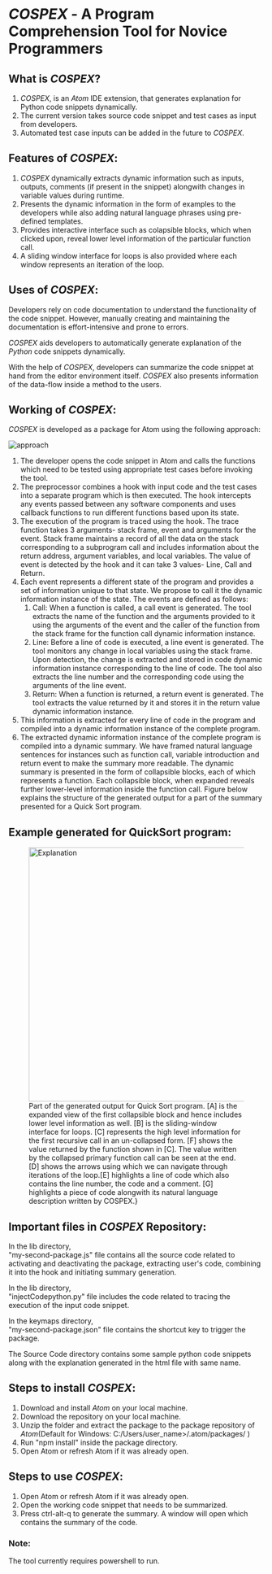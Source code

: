 # *COSPEX* - A Program Comprehension Tool for Novice Programmers

## What is *COSPEX*?
1. *COSPEX*, is an *Atom* IDE extension, that generates explanation for Python code snippets dynamically.
2. The current version takes source code snippet and test cases as input from developers.
3. Automated test case inputs can be added in the future to *COSPEX*.

## Features of *COSPEX*:
1. *COSPEX* dynamically extracts dynamic information such as inputs, outputs, comments (if present in the snippet) alongwith changes in variable values during runtime. 
2. Presents the dynamic information in the form of examples to the developers while also adding natural language phrases using pre-defined templates.
3. Provides interactive interface such as colapsible blocks, which when clicked upon, reveal lower level information of the particular function call. 
4. A sliding window interface for loops is also provided where each window represents an iteration of the loop.

## Uses of *COSPEX*:
Developers rely on code documentation to understand the functionality of the code snippet. However, manually creating and maintaining the documentation is effort-intensive and prone to errors. 

*COSPEX* aids developers to automatically generate explanation of the *Python* code snippets dynamically.

With the help of *COSPEX*, developers can summarize the code snippet at hand from the editor environment itself. 
*COSPEX* also presents information of the data-flow inside a method to the users.
## Working of *COSPEX*:
*COSPEX* is developed as a package for Atom using the following approach:

<img alt="approach" src="https://user-images.githubusercontent.com/35232831/99877164-24a16800-2c22-11eb-9012-5b70841c7216.jpeg">

1. The developer opens the code snippet in Atom and calls the functions which need to be tested using appropriate test cases before invoking the tool.     
2. The preprocessor combines a hook with input code and the test cases into a separate program which is then executed. The hook intercepts any events passed between any software components and uses callback functions to run different functions based upon its state.
3. The execution of the program is traced using the hook. The trace function takes 3 arguments- stack frame, event and arguments for the event. Stack frame maintains a record of all the data on the stack corresponding to a subprogram call and includes information about the return address, argument variables, and local variables. The value of event is detected by the hook and it can take 3 values- Line, Call and Return.
4. Each event represents a different state of the program and provides a set of information unique to that state. We propose to call it the dynamic information instance of the state. The events are defined as follows:
    1. Call: When a function is called, a call event is generated. The tool extracts the name of the function and the arguments provided to it using the arguments of the event and the caller of the function from the stack frame for the function call dynamic information instance.
    2. Line: Before a line of code is executed, a line event is generated. The tool monitors any change in local variables using the stack frame. Upon detection, the change is extracted and stored in code dynamic information instance corresponding to the line of code. The tool also extracts the line number and the corresponding code using the arguments of the line event.
    3. Return: When a function is returned, a return event is generated. The tool extracts the value returned by it and stores it in the return value dynamic information instance. 
5. This information is extracted for every line of code in the program and compiled into a dynamic information instance of the complete program.
6. The extracted dynamic information instance of the complete program is compiled into a dynamic summary. We have framed natural language sentences for instances such as function call, variable introduction and return event  to make the summary more readable. The dynamic summary is presented in the form of collapsible blocks, each of which represents a function. Each collapsible block, when expanded reveals further lower-level information inside the function call. Figure below explains the structure of the generated output for a part of the summary presented for a Quick Sort program. 


## Example generated for QuickSort program:
<figure>
<img width=500 alt="Explanation" src="https://user-images.githubusercontent.com/35232831/117400778-f63ded80-af20-11eb-8cb4-e96afc310cbf.jpeg">
<figcaption>
Part of the generated output for Quick Sort program. [A] is the expanded view of the first collapsible block and hence includes lower level information as well. [B] is the sliding-window interface for loops. [C] represents the high level information for the first recursive call in an un-collapsed form. [F] shows the value returned by the function shown in [C]. The value written by the collapsed primary function call can be seen at the end. [D] shows the arrows using which we can navigate through iterations of the loop.[E] highlights a line of code which also contains the line number, the code and a comment. [G] highlights a piece of code alongwith its natural language description written by COSPEX.}
</figcaption>
</figure>

## Important files in *COSPEX* Repository:
In the lib directory,   
"my-second-package.js" file contains all the source code related to activating and deactivating the package, extracting user's code, combining it into the hook and initiating summary generation.

In the lib directory,   
"injectCodepython.py" file includes the code related to tracing the execution of the input code snippet.

In the keymaps directory,   
"my-second-package.json" file contains the shortcut key to trigger the package.

The Source Code directory contains some sample python code snippets along with the explanation generated in the html file with same name.

## Steps to install *COSPEX*:
1. Download and install *Atom* on your local machine.
2. Download the repository on your local machine.  
3. Unzip the folder and extract the package to the package repository of *Atom*(Default for Windows: C:/Users/user_name>/.atom/packages/ )
4. Run "npm install" inside the package directory.
5. Open Atom or refresh Atom if it was already open.

## Steps to use *COSPEX*:
1. Open Atom or refresh Atom if it was already open.
2. Open the working code snippet that needs to be summarized.
3. Press ctrl-alt-q to generate the summary.
A window will open which contains the summary of the code.


### Note:
The tool currently requires powershell to run.
